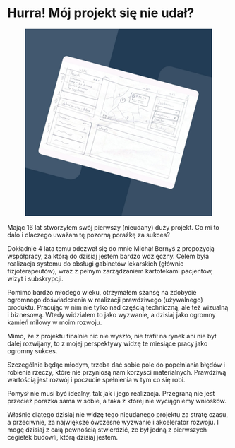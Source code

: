 # Hurra! Mój projekt się nie udał?

<figure><img src="../../.gitbook/assets/image (6).png" alt=""><figcaption></figcaption></figure>

Mając 16 lat stworzyłem swój pierwszy (nieudany) duży projekt. Co mi to dało i dlaczego uważam tę pozorną porażkę za sukces?

Dokładnie 4 lata temu odezwał się do mnie Michał Bernyś z propozycją współpracy, za którą do dzisiaj jestem bardzo wdzięczny. Celem była realizacja systemu do obsługi gabinetów lekarskich (głównie fizjoterapeutów), wraz z pełnym zarządzaniem kartotekami pacjentów, wizyt i subskrypcji.

Pomimo bardzo młodego wieku, otrzymałem szansę na zdobycie ogromnego doświadczenia w realizacji prawdziwego (używalnego) produktu. Pracując w nim nie tylko nad częścią techniczną, ale też wizualną i biznesową. Wtedy widziałem to jako wyzwanie, a dzisiaj jako ogromny kamień milowy w moim rozwoju.

Mimo, że z projektu finalnie nic nie wyszło, nie trafił na rynek ani nie był dalej rozwijany, to z mojej perspektywy widzę te miesiące pracy jako ogromny sukces.

Szczególnie będąc młodym, trzeba dać sobie pole do popełniania błędów i robienia rzeczy, które nie przyniosą nam korzyści materialnych. Prawdziwą wartością jest rozwój i poczucie spełnienia w tym co się robi.

Pomysł nie musi być idealny, tak jak i jego realizacja. Przegraną nie jest przecież porażka sama w sobie, a taka z której nie wyciągniemy wniosków.

Właśnie dlatego dzisiaj nie widzę tego nieudanego projektu za stratę czasu, a przeciwnie, za największe ówczesne wyzwanie i akcelerator rozwoju. I mogę dzisiaj z całą pewnością stwierdzić, że był jedną z pierwszych cegiełek budowli, którą dzisiaj jestem.
